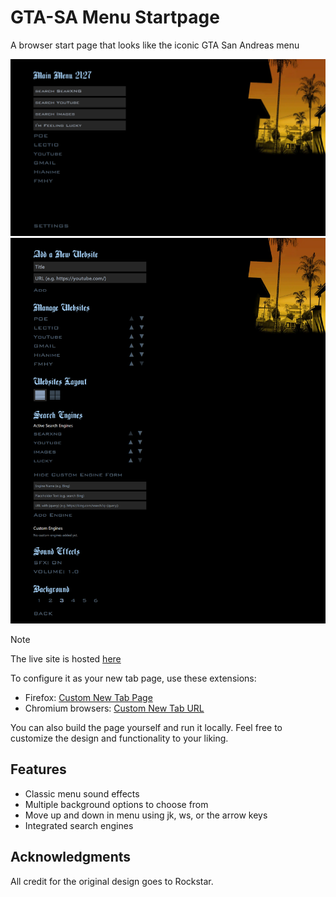 # GTA-SA Menu Startpage

A browser start page that looks like the iconic GTA San Andreas menu

![preview](./assets/MainMenu.png)
![preview](./assets/Settings.png)

> [!Note]
> The live site is hosted [here](https://wjkba.github.io/gta-sa-menu-startpage/)

To configure it as your new tab page, use these extensions:

- Firefox: [Custom New Tab Page](https://addons.mozilla.org/en-US/firefox/addon/custom-new-tab-page/?src=search)
- Chromium browsers: [Custom New Tab URL](https://chrome.google.com/webstore/detail/custom-new-tab-url/mmjbdbjnoablegbkcklggeknkfcjkjia)

You can also build the page yourself and run it locally. Feel free to customize the design and functionality to your liking.

## Features
- Classic menu sound effects
- Multiple background options to choose from
- Move up and down in menu using jk, ws, or the arrow keys
- Integrated search engines

## Acknowledgments
All credit for the original design goes to Rockstar.
